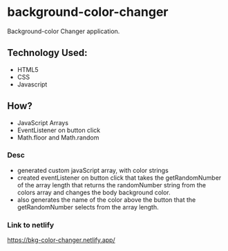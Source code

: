 # background-color-changer

Background-color Changer application.
## Technology Used:
- HTML5
- CSS
- Javascript
## How?
- JavaScript Arrays
- EventListener on button click
- Math.floor and Math.random

### Desc
- generated custom javaScript array, with color strings
- created eventListener on button click that takes the getRandomNumber of the array length that returns the randomNumber string from the colors array and changes the body background color.
- also generates the name of the color above the button that the getRandomNumber selects from the array length.


### Link to netlify
https://bkg-color-changer.netlify.app/

